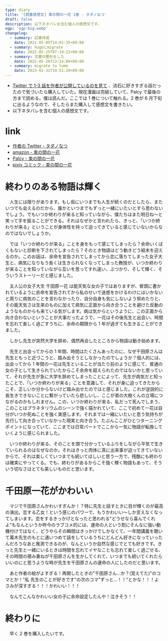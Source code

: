 ```yaml
---
type: diary
title: '[読書感想文] 束の間の一花 1巻 - タダノなつ'
draft: false
description: 以下ネタバレを含む個人の感想文です。
ogp: 'ogp-big.webp'
changelog:
  - summary: 記事作成
    date: 2021-05-05T14:01:35+09:00
  - summary: hugoにmigrate
    date: 2022-05-25T07:19:22+09:00
  - summary: 文書の整形をした
    date: 2022-05-26T13:24:09+09:00
  - summary: migrate to lume
    date: 2023-01-31T19:51:20+09:00
---
```


- [Twitter で 1-3 話を作者が公開しているのを見て](https://twitter.com/MmmS268/status/1389537377626910724) 、流石に好きすぎる話だったので気づいたら購入していた。現在漫画は完結していて、Palcy で最後の方まで読める。僕は読んだ。ここでは 1 巻について触れる。2 巻が 6 月下旬に出るようなので、そしたらまた購入して感想文を書きたい。
- 以下ネタバレを含む個人の感想文です。

# link

- [作者の Twitter - タダノなつ](https://twitter.com/mmms268)
- [amazon - 束の間の一花](https://www.amazon.co.jp/dp/4065228328)
- [Palcy - 束の間の一花](https://palcy.jp/comics/480)
- [pixiv コミック - 束の間の一花](https://comic.pixiv.net/works/7138)

# 終わりのある物語は輝く

　人生には限りがあります。もし仮にいつまでも人生が続くのだとしたら、またいつでも会えるのだから、誰かといつまでもずっと一緒にいたいとすら思わないでしょう。でもいつか終わりが来ると知っていながら、僕たちはまた明日ね～と笑って手を振ることができる。それはなぜかと言われたら、きっと、「いつか終わりが来る」ということが身体性を持って迫ってきていると感じていないからなのではないでしょうか。

　では「いつか終わりが来る」ことを身をもって感じてしまったら？余命いくばくもないと診断を下されてしまったら？そのとき物語はどう動きどう結末を迎えるのか。このお話は、余命を宣告されてしまってから恋に落ちてしまった女子大生と、病気になりもう長くは生きられなくなってしまった教授が、いつか終わりが来ることを知っていながら互いを思ってすれ違い、ぶつかり、そして輝く、そういうストーリーだと感じました。

　主人公の女子大生 千田原一花 は能天気な女の子ではありますが、冒頭に書かれているように余命を宣告されてから私のせいで迷惑をかけるわけにはいかないと周りに病気のことを言わなかったり、自分自身も気にしないよう努めたりと、その能天気さは生来のものに加えて病気に正面から向き合うことを避けた反動のようなものからも来ている気がします。病は気からというように、この正面から向き合わないということが大事だったようで、一花はその後先生と出会い、時間を忘れて楽しく過ごすうちに、余命の期限から 1 年が過ぎても生きることができました。

　しかし先生が突然大学を辞め、偶然再会したところから物語は動き始めます。

　先生と出会ってからの 1 年間、時間はたくさんあったのに、なぜ千田原さんは先生ともっと近づこうと、踏み出そうとしなかったのでしょうか？個人的には、出会ってから 1 年間の一花は先生といることが当たり前のように感じて、普通の女の子として生きられていたからこそ余命を超えられたのではないかと思っていて、それが先生が急に大学を辞めてしまったことによって、先生が病気だと知ったことで、「いつか終わりが来る」ことを意識して、それが身に迫ってきたからこそ、正しいか分からないけど踏み出せたのではと感じました。これが逆説的に長生きできないことに繋がっていたら悲しいし、ここが弟の大樹くんの立場につながるのかもしれません。この、いつか終わりが来る、私だって死んでしまう、このことはプラネタリウムのシーンで強く描かれていて、ここで初めて一花は自分がいつか死ぬことを強く実感します。それまでは一緒にいたいと思う気持ちが先行して向き合っていなかった現実と向き合う。たぶんここがひとつターニングポイントになっていて、ここまでは日常パートでここから一気に物語が転換していくように感じられました。

　いつか終わりが来る、そのことを頭で分かっているふりをしながら平気で生きていられるのはなぜなのか。それはきっと肉体に真に出来事が迫ってきていないからで、それは楽しくていつまでも続いてほしいと思う一方で、残酷にも終わりは確実にやってくる。でも、終わりがあるからこそ強く輝く物語もあって、そういう切なさはとても美しいものだと思います。

# 千田原一花がかわいい

　マジで千田原さんかわいすぎんか！？特に先生と話すときに目が輝くのが最高の演出。恋する乙女！という感じのパワーで、もうかわいい～しか言えなくなってしまいます。恋をするきっかけとなったと思われる"どうせなら喜んでくれよ"もなんというか昨今のラブコメ的には、運命の人という割にそんなに強い動機付けではなく、どうやらその瞬間はきっかけでしかなくて、一年間講義を聴いて萬木先生のもとに通いつめて話をしているうちにどんどん好きになっていったんだろうなあと推測できるのが、なんというか自然な感じでとても好きです。きっと先生と一緒にいるときは時間を忘れてイヤなことも忘れて楽しく過ごせる、その時間の積み重ねが千田原さんを生かしてくれて、いつまでも続いてくれたらいいのにと思うような時が先生を千田原さんの運命の人にしたのだと思います。

　あと作者の絵がよすぎる！再開したときの"千田原さん...か？(覚えてた)"のコマとか！"私 先生のことが好きです"の次のコマ"ずっと...！！"とかな！！！よさみが深すぎる！！！かわいい！！！

　なんでこんなかわいい女の子に余命設定したんや！泣きそう！！

# 終わりに

　早く 2 巻を購入したいです。
